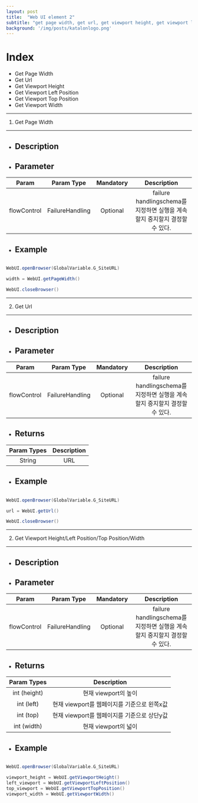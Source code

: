 ```yaml
---
layout: post
title:  "Web UI element 2"
subtitle: "get page width, get url, get viewport height, get viewport left position, get viewport top position, get viewport width"
background: '/img/posts/katalonlogo.png'
---
```


# Index

* Get Page Width
* Get Url
* Get Viewport Height
* Get Viewport Left Position
* Get Viewport Top Position
* Get Viewport Width


***


1. Get Page Width
-----

* ## Description

* ## Parameter

| Param       | Param Type      | Mandatory | Description    |
|:-----------:|:---------------:|:---------:|:--------------:|
| flowControl | FailureHandling | Optional  | failure handlingschema를 지정하면 실행을 계속할지 중지할지 결정할 수 있다.   |


* ## Example

```groovy

WebUI.openBrowser(GlobalVariable.G_SiteURL)

width = WebUI.getPageWidth()

WebUI.closeBrowser()

```

***

2. Get Url
-----

* ## Description

* ## Parameter

| Param       | Param Type      | Mandatory | Description    |
|:-----------:|:---------------:|:---------:|:--------------:|
| flowControl | FailureHandling | Optional  | failure handlingschema를 지정하면 실행을 계속할지 중지할지 결정할 수 있다.   |


* ## Returns

| Param Types | Description |
|:-----------:|:-----------:|
| String     | URL |

* ## Example

```groovy

WebUI.openBrowser(GlobalVariable.G_SiteURL)

url = WebUI.getUrl()

WebUI.closeBrowser()

```

***


2. Get Viewport Height/Left Position/Top Position/Width
-----

* ## Description

* ## Parameter

| Param       | Param Type      | Mandatory | Description    |
|:-----------:|:---------------:|:---------:|:--------------:|
| flowControl | FailureHandling | Optional  | failure handlingschema를 지정하면 실행을 계속할지 중지할지 결정할 수 있다.   |


* ## Returns

| Param Types | Description |
|:-----------:|:-----------:|
| int (height)     | 현재 viewport의 높이 |
| int (left)    | 현재 viewport를 웹페이지를 기준으로 왼쪽x값 |
| int (top)    | 현재 viewport를 웹페이지를 기준으로 상단y값 |
| int (width)    | 현재 viewport의 넓이 |

* ## Example

```groovy

WebUI.openBrowser(GlobalVariable.G_SiteURL)

viewport_height = WebUI.getViewportHeight()
left_viewport = WebUI.getViewportLeftPosition()
top_viewport = WebUI.getViewportTopPosition()
viewport_width = WebUI.getViewportWidth()

```
